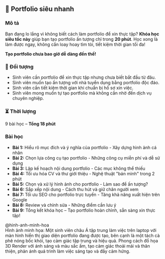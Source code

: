 ## 📌 Portfolio siêu nhanh

### Mô tả
Bạn đang lo lắng vì không biết cách làm portfolio để xin thực tập? **Khóa học siêu tốc này** giúp bạn tạo portfolio ấn tượng chỉ trong **20 phút**. Học xong là làm được ngay, không cần loay hoay tìm tòi, tiết kiệm thời gian tối đa!

**Tạo portfolio chưa bao giờ dễ dàng đến thế!**

### 🎯 Đối tượng
- Sinh viên cần portfolio để xin thực tập nhưng chưa biết bắt đầu từ đâu.
- Sinh viên muốn tạo ấn tượng với nhà tuyển dụng bằng portfolio độc đáo.
- Sinh viên cần tiết kiệm thời gian khi chuẩn bị hồ sơ xin việc.
- Sinh viên mong muốn tự tạo portfolio mà không cần nhờ đến dịch vụ chuyên nghiệp.

### ⏳ Thời lượng
9 bài học – **Tổng 18 phút**

### Bài học
- **Bài 1:** Hiểu rõ mục đích và ý nghĩa của portfolio - Xây dựng hình ảnh cá nhân
- **Bài 2:** Chọn lựa công cụ tạo portfolio - Những công cụ miễn phí và dễ sử dụng
- **Bài 3:** Lập kế hoạch nội dung portfolio - Các mục không thể thiếu
- **Bài 4:** Tối ưu hóa CV và thư giới thiệu - Nghệ thuật "bán mình" trong 2 phút
- **Bài 5:** Chọn và xử lý hình ảnh cho portfolio - Làm sao để ấn tượng?
- **Bài 6:** Sắp xếp nội dung - Cách thu hút và giữ chân người xem
- **Bài 7:** Tối ưu SEO cho portfolio trực tuyến - Tăng khả năng xuất hiện trên Google
- **Bài 8:** Review và chỉnh sửa - Những điểm cần lưu ý
- **Bài 9:** Tổng kết khóa học – Tạo portfolio hoàn chỉnh, sẵn sàng xin thực tập!

@hinh-anh-minh-hoa  
Hình ảnh minh họa: Một sinh viên châu Á tập trung làm việc trên laptop với màn hình hiển thị giao diện portfolio đang được tạo, bên cạnh là một tách cà phê nóng bốc khói, tạo cảm giác tập trung và hiệu quả. Phong cách đồ họa 3D Render với ánh sáng và màu sắc ấm, tạo cảm giác thoải mái và thân thiện, phản ánh quá trình làm việc sáng tạo và đầy cảm hứng.